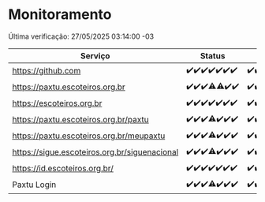 # Monitoramento

Última verificação: 27/05/2025 03:14:00 -03

|Serviço|Status|Últimas 24h|
|---|---|---|
|https://github.com|<span title="2025-05-20: OK=23">✔️</span><span title="2025-05-21: OK=23">✔️</span><span title="2025-05-22: OK=23">✔️</span><span title="2025-05-23: OK=23">✔️</span><span title="2025-05-24: OK=23">✔️</span><span title="2025-05-25: OK=23">✔️</span><span title="2025-05-26: OK=5">✔️</span>|<span title="26/05/2025 03:14:00 -03 : 200">✔️</span><span title="26/05/2025 05:19:00 -03 : 200">✔️</span><span title="26/05/2025 06:37:00 -03 : 200">✔️</span><span title="26/05/2025 07:14:00 -03 : 200">✔️</span><span title="26/05/2025 08:07:00 -03 : 200">✔️</span><span title="26/05/2025 09:17:00 -03 : 200">✔️</span><span title="26/05/2025 10:21:00 -03 : 200">✔️</span><span title="26/05/2025 11:09:00 -03 : 200">✔️</span><span title="26/05/2025 12:09:00 -03 : 200">✔️</span><span title="26/05/2025 13:11:00 -03 : 200">✔️</span><span title="26/05/2025 14:08:00 -03 : 200">✔️</span><span title="26/05/2025 15:12:00 -03 : 200">✔️</span><span title="26/05/2025 16:07:00 -03 : 200">✔️</span><span title="26/05/2025 17:10:00 -03 : 200">✔️</span><span title="26/05/2025 18:08:00 -03 : 200">✔️</span><span title="26/05/2025 19:08:00 -03 : 200">✔️</span><span title="26/05/2025 20:08:00 -03 : 200">✔️</span><span title="26/05/2025 21:46:00 -03 : 200">✔️</span><span title="26/05/2025 23:27:00 -03 : 200">✔️</span><span title="27/05/2025 00:36:00 -03 : 200">✔️</span><span title="27/05/2025 01:15:00 -03 : 200">✔️</span><span title="27/05/2025 02:10:00 -03 : 200">✔️</span><span title="27/05/2025 03:14:00 -03 : 200">✔️</span>|
|https://paxtu.escoteiros.org.br|<span title="2025-05-20: OK=23">✔️</span><span title="2025-05-21: OK=23">✔️</span><span title="2025-05-22: OK=23">✔️</span><span title="2025-05-23: OK=22, Falhas=1">⚠️</span><span title="2025-05-24: OK=22, Falhas=1">⚠️</span><span title="2025-05-25: OK=23">✔️</span><span title="2025-05-26: OK=5">✔️</span>|<span title="26/05/2025 03:14:00 -03 : 200">✔️</span><span title="26/05/2025 05:19:00 -03 : 200">✔️</span><span title="26/05/2025 06:37:00 -03 : 200">✔️</span><span title="26/05/2025 07:14:00 -03 : 200">✔️</span><span title="26/05/2025 08:07:00 -03 : 200">✔️</span><span title="26/05/2025 09:17:00 -03 : 0">❌</span><span title="26/05/2025 10:21:00 -03 : 200">✔️</span><span title="26/05/2025 11:09:00 -03 : 200">✔️</span><span title="26/05/2025 12:09:00 -03 : 200">✔️</span><span title="26/05/2025 13:11:00 -03 : 200">✔️</span><span title="26/05/2025 14:08:00 -03 : 200">✔️</span><span title="26/05/2025 15:12:00 -03 : 502">❌</span><span title="26/05/2025 16:07:00 -03 : 200">✔️</span><span title="26/05/2025 17:10:00 -03 : 200">✔️</span><span title="26/05/2025 18:08:00 -03 : 200">✔️</span><span title="26/05/2025 19:08:00 -03 : 200">✔️</span><span title="26/05/2025 20:08:00 -03 : 200">✔️</span><span title="26/05/2025 21:46:00 -03 : 200">✔️</span><span title="26/05/2025 23:27:00 -03 : 200">✔️</span><span title="27/05/2025 00:36:00 -03 : 200">✔️</span><span title="27/05/2025 01:15:00 -03 : 200">✔️</span><span title="27/05/2025 02:10:00 -03 : 200">✔️</span><span title="27/05/2025 03:14:00 -03 : 200">✔️</span>|
|https://escoteiros.org.br|<span title="2025-05-20: OK=23">✔️</span><span title="2025-05-21: OK=23">✔️</span><span title="2025-05-22: OK=23">✔️</span><span title="2025-05-23: OK=23">✔️</span><span title="2025-05-24: OK=23">✔️</span><span title="2025-05-25: OK=23">✔️</span><span title="2025-05-26: OK=5">✔️</span>|<span title="26/05/2025 03:14:00 -03 : 200">✔️</span><span title="26/05/2025 05:19:00 -03 : 200">✔️</span><span title="26/05/2025 06:37:00 -03 : 200">✔️</span><span title="26/05/2025 07:14:00 -03 : 200">✔️</span><span title="26/05/2025 08:07:00 -03 : 200">✔️</span><span title="26/05/2025 09:17:00 -03 : 200">✔️</span><span title="26/05/2025 10:21:00 -03 : 200">✔️</span><span title="26/05/2025 11:09:00 -03 : 200">✔️</span><span title="26/05/2025 12:09:00 -03 : 200">✔️</span><span title="26/05/2025 13:11:00 -03 : 200">✔️</span><span title="26/05/2025 14:08:00 -03 : 200">✔️</span><span title="26/05/2025 15:12:00 -03 : 200">✔️</span><span title="26/05/2025 16:07:00 -03 : 200">✔️</span><span title="26/05/2025 17:10:00 -03 : 200">✔️</span><span title="26/05/2025 18:08:00 -03 : 200">✔️</span><span title="26/05/2025 19:08:00 -03 : 200">✔️</span><span title="26/05/2025 20:08:00 -03 : 200">✔️</span><span title="26/05/2025 21:46:00 -03 : 200">✔️</span><span title="26/05/2025 23:27:00 -03 : 200">✔️</span><span title="27/05/2025 00:36:00 -03 : 200">✔️</span><span title="27/05/2025 01:15:00 -03 : 200">✔️</span><span title="27/05/2025 02:10:00 -03 : 200">✔️</span><span title="27/05/2025 03:14:00 -03 : 200">✔️</span>|
|https://paxtu.escoteiros.org.br/paxtu|<span title="2025-05-20: OK=23">✔️</span><span title="2025-05-21: OK=23">✔️</span><span title="2025-05-22: OK=23">✔️</span><span title="2025-05-23: OK=22, Falhas=1">⚠️</span><span title="2025-05-24: OK=23">✔️</span><span title="2025-05-25: OK=23">✔️</span><span title="2025-05-26: OK=5">✔️</span>|<span title="26/05/2025 03:14:00 -03 : 200">✔️</span><span title="26/05/2025 05:19:00 -03 : 200">✔️</span><span title="26/05/2025 06:37:00 -03 : 200">✔️</span><span title="26/05/2025 07:14:00 -03 : 200">✔️</span><span title="26/05/2025 08:07:00 -03 : 200">✔️</span><span title="26/05/2025 09:17:00 -03 : 200">✔️</span><span title="26/05/2025 10:21:00 -03 : 200">✔️</span><span title="26/05/2025 11:09:00 -03 : 200">✔️</span><span title="26/05/2025 12:09:00 -03 : 200">✔️</span><span title="26/05/2025 13:11:00 -03 : 200">✔️</span><span title="26/05/2025 14:08:00 -03 : 200">✔️</span><span title="26/05/2025 15:12:00 -03 : 502">❌</span><span title="26/05/2025 16:07:00 -03 : 200">✔️</span><span title="26/05/2025 17:10:00 -03 : 200">✔️</span><span title="26/05/2025 18:08:00 -03 : 200">✔️</span><span title="26/05/2025 19:08:00 -03 : 200">✔️</span><span title="26/05/2025 20:08:00 -03 : 200">✔️</span><span title="26/05/2025 21:46:00 -03 : 200">✔️</span><span title="26/05/2025 23:27:00 -03 : 200">✔️</span><span title="27/05/2025 00:36:00 -03 : 200">✔️</span><span title="27/05/2025 01:15:00 -03 : 200">✔️</span><span title="27/05/2025 02:10:00 -03 : 200">✔️</span><span title="27/05/2025 03:14:00 -03 : 200">✔️</span>|
|https://paxtu.escoteiros.org.br/meupaxtu|<span title="2025-05-20: OK=23">✔️</span><span title="2025-05-21: OK=23">✔️</span><span title="2025-05-22: OK=23">✔️</span><span title="2025-05-23: OK=22, Falhas=1">⚠️</span><span title="2025-05-24: OK=23">✔️</span><span title="2025-05-25: OK=23">✔️</span><span title="2025-05-26: OK=5">✔️</span>|<span title="26/05/2025 03:14:00 -03 : 200">✔️</span><span title="26/05/2025 05:19:00 -03 : 200">✔️</span><span title="26/05/2025 06:37:00 -03 : 200">✔️</span><span title="26/05/2025 07:14:00 -03 : 200">✔️</span><span title="26/05/2025 08:07:00 -03 : 200">✔️</span><span title="26/05/2025 09:17:00 -03 : 200">✔️</span><span title="26/05/2025 10:21:00 -03 : 200">✔️</span><span title="26/05/2025 11:09:00 -03 : 200">✔️</span><span title="26/05/2025 12:09:00 -03 : 200">✔️</span><span title="26/05/2025 13:11:00 -03 : 200">✔️</span><span title="26/05/2025 14:08:00 -03 : 200">✔️</span><span title="26/05/2025 15:12:00 -03 : 502">❌</span><span title="26/05/2025 16:07:00 -03 : 200">✔️</span><span title="26/05/2025 17:10:00 -03 : 200">✔️</span><span title="26/05/2025 18:08:00 -03 : 200">✔️</span><span title="26/05/2025 19:08:00 -03 : 200">✔️</span><span title="26/05/2025 20:08:00 -03 : 200">✔️</span><span title="26/05/2025 21:46:00 -03 : 200">✔️</span><span title="26/05/2025 23:27:00 -03 : 200">✔️</span><span title="27/05/2025 00:36:00 -03 : 200">✔️</span><span title="27/05/2025 01:15:00 -03 : 200">✔️</span><span title="27/05/2025 02:10:00 -03 : 200">✔️</span><span title="27/05/2025 03:14:00 -03 : 200">✔️</span>|
|https://sigue.escoteiros.org.br/siguenacional|<span title="2025-05-20: OK=23">✔️</span><span title="2025-05-21: OK=23">✔️</span><span title="2025-05-22: OK=23">✔️</span><span title="2025-05-23: OK=22, Falhas=1">⚠️</span><span title="2025-05-24: OK=23">✔️</span><span title="2025-05-25: OK=23">✔️</span><span title="2025-05-26: OK=5">✔️</span>|<span title="26/05/2025 03:14:00 -03 : 200">✔️</span><span title="26/05/2025 05:19:00 -03 : 200">✔️</span><span title="26/05/2025 06:37:00 -03 : 200">✔️</span><span title="26/05/2025 07:14:00 -03 : 200">✔️</span><span title="26/05/2025 08:07:00 -03 : 200">✔️</span><span title="26/05/2025 09:17:00 -03 : 200">✔️</span><span title="26/05/2025 10:21:00 -03 : 200">✔️</span><span title="26/05/2025 11:09:00 -03 : 200">✔️</span><span title="26/05/2025 12:09:00 -03 : 200">✔️</span><span title="26/05/2025 13:11:00 -03 : 200">✔️</span><span title="26/05/2025 14:08:00 -03 : 200">✔️</span><span title="26/05/2025 15:12:00 -03 : 502">❌</span><span title="26/05/2025 16:07:00 -03 : 200">✔️</span><span title="26/05/2025 17:10:00 -03 : 200">✔️</span><span title="26/05/2025 18:08:00 -03 : 200">✔️</span><span title="26/05/2025 19:08:00 -03 : 200">✔️</span><span title="26/05/2025 20:08:00 -03 : 200">✔️</span><span title="26/05/2025 21:46:00 -03 : 200">✔️</span><span title="26/05/2025 23:27:00 -03 : 200">✔️</span><span title="27/05/2025 00:36:00 -03 : 200">✔️</span><span title="27/05/2025 01:15:00 -03 : 200">✔️</span><span title="27/05/2025 02:10:00 -03 : 200">✔️</span><span title="27/05/2025 03:14:00 -03 : 200">✔️</span>|
|https://id.escoteiros.org.br/|<span title="2025-05-20: OK=23">✔️</span><span title="2025-05-21: OK=23">✔️</span><span title="2025-05-22: OK=23">✔️</span><span title="2025-05-23: OK=23">✔️</span><span title="2025-05-24: OK=23">✔️</span><span title="2025-05-25: OK=23">✔️</span><span title="2025-05-26: OK=5">✔️</span>|<span title="26/05/2025 03:14:00 -03 : 200">✔️</span><span title="26/05/2025 05:19:00 -03 : 200">✔️</span><span title="26/05/2025 06:37:00 -03 : 200">✔️</span><span title="26/05/2025 07:14:00 -03 : 200">✔️</span><span title="26/05/2025 08:07:00 -03 : 200">✔️</span><span title="26/05/2025 09:17:00 -03 : 200">✔️</span><span title="26/05/2025 10:21:00 -03 : 200">✔️</span><span title="26/05/2025 11:09:00 -03 : 200">✔️</span><span title="26/05/2025 12:09:00 -03 : 200">✔️</span><span title="26/05/2025 13:11:00 -03 : 200">✔️</span><span title="26/05/2025 14:08:00 -03 : 200">✔️</span><span title="26/05/2025 15:12:00 -03 : 200">✔️</span><span title="26/05/2025 16:07:00 -03 : 200">✔️</span><span title="26/05/2025 17:10:00 -03 : 200">✔️</span><span title="26/05/2025 18:08:00 -03 : 200">✔️</span><span title="26/05/2025 19:08:00 -03 : 200">✔️</span><span title="26/05/2025 20:08:00 -03 : 200">✔️</span><span title="26/05/2025 21:46:00 -03 : 200">✔️</span><span title="26/05/2025 23:27:00 -03 : 200">✔️</span><span title="27/05/2025 00:36:00 -03 : 200">✔️</span><span title="27/05/2025 01:15:00 -03 : 200">✔️</span><span title="27/05/2025 02:10:00 -03 : 200">✔️</span><span title="27/05/2025 03:14:00 -03 : 200">✔️</span>|
|Paxtu Login|<span title="2025-05-20: OK=23">✔️</span><span title="2025-05-21: OK=23">✔️</span><span title="2025-05-22: OK=23">✔️</span><span title="2025-05-23: OK=21, Falhas=2">⚠️</span><span title="2025-05-24: OK=23">✔️</span><span title="2025-05-25: OK=23">✔️</span><span title="2025-05-26: OK=5">✔️</span>|<span title="26/05/2025 03:14:00 -03 : 200">✔️</span><span title="26/05/2025 05:19:00 -03 : 200">✔️</span><span title="26/05/2025 06:37:00 -03 : 200">✔️</span><span title="26/05/2025 07:14:00 -03 : 200">✔️</span><span title="26/05/2025 08:07:00 -03 : 200">✔️</span><span title="26/05/2025 09:17:00 -03 : 200">✔️</span><span title="26/05/2025 10:21:00 -03 : 200">✔️</span><span title="26/05/2025 11:09:00 -03 : 200">✔️</span><span title="26/05/2025 12:09:00 -03 : 200">✔️</span><span title="26/05/2025 13:11:00 -03 : 200">✔️</span><span title="26/05/2025 14:08:00 -03 : 200">✔️</span><span title="26/05/2025 15:12:00 -03 : 502">❌</span><span title="26/05/2025 16:07:00 -03 : 200">✔️</span><span title="26/05/2025 17:10:00 -03 : 200">✔️</span><span title="26/05/2025 18:08:00 -03 : 200">✔️</span><span title="26/05/2025 19:08:00 -03 : 200">✔️</span><span title="26/05/2025 20:08:00 -03 : 200">✔️</span><span title="26/05/2025 21:46:00 -03 : 200">✔️</span><span title="26/05/2025 23:27:00 -03 : 200">✔️</span><span title="27/05/2025 00:36:00 -03 : 200">✔️</span><span title="27/05/2025 01:15:00 -03 : 200">✔️</span><span title="27/05/2025 02:10:00 -03 : 200">✔️</span><span title="27/05/2025 03:14:00 -03 : 200">✔️</span>|
